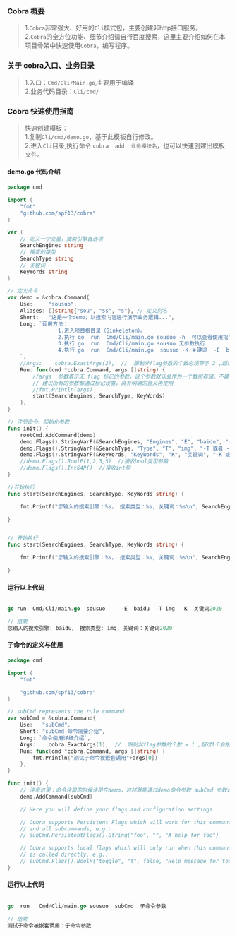 ### Cobra 概要    
>   1.`Cobra`非常强大、好用的`Cli`模式包，主要创建非http接口服务。    
>   2.`Cobra`的全方位功能、细节介绍请自行百度搜索，这里主要介绍如何在本项目骨架中快速使用`Cobra`，编写程序。                    
### 关于 cobra入口、业务目录  
>   1.入口：`Cmd/Cli/Main.go`,主要用于编译                   
>   2.业务代码目录：`Cli/cmd/`             
>           
### Cobra 快速使用指南   
> 快速创建模板：  
> 1.复制`Cli/cmd/demo.go`，基于此模板自行修改。   
> 2.进入`Cli`目录,执行命令 `cobra  add  业务模块名`，也可以快速创建出模板文件。   

####  demo.go 代码介绍       

```go  
package cmd

import (
	"fmt"
	"github.com/spf13/cobra"
)

var (
	// 定义一个变量，搜索引擎备选项
	SearchEngines string
	// 搜索的类型
	SearchType string
	// 关键词
	KeyWords string
)

// 定义命令
var demo = &cobra.Command{
	Use:     "sousuo",
	Aliases: []string{"sou", "ss", "s"}, // 定义别名
	Short:   "这是一个demo，以搜索内容进行演示业务逻辑...",
	Long: `调用方法：
				1.进入项目根目录（Ginkeleton）。 
				2.执行 go  run  Cmd/Cli/main.go sousuo -h  可以查看使用指南
				3.执行 go  run  Cmd/Cli/main.go sousuo 无参数执行
				4.执行 go  run  Cmd/Cli/main.go  sousuo -K 关键词  -E  baidu -T img 带参数执行
	`,
	//Args:    cobra.ExactArgs(2),  //  限制非flag参数的个数必须等于 2 ,超过2个会报错
	Run: func(cmd *cobra.Command, args []string) {
		//args  参数表示无 flag 标记的参数，说个参数默认会作为一个数组存储。不建议这样使用
		// 建议所有的参数都通过标记设置，具有明确的含义再使用
		//fmt.Println(args)
		start(SearchEngines, SearchType, KeyWords)
	},
}

// 注册命令、初始化参数
func init() {
	rootCmd.AddCommand(demo)
	demo.Flags().StringVarP(&SearchEngines, "Engines", "E", "baidu", "-E 或者 --Engines 选择搜索引擎，例如：baidu、sogou")
	demo.Flags().StringVarP(&SearchType, "Type", "T", "img", "-T 或者 --Type 选择搜索的内容类型，例如：图片类")
	demo.Flags().StringVarP(&KeyWords, "KeyWords", "K", "关键词", "-K 或者 --KeyWords 搜索的关键词")
	//demo.Flags().BoolP(1,2,3,5)  //接收bool类型参数
	//demo.Flags().Int64P()  //接收int型
}

//开始执行
func start(SearchEngines, SearchType, KeyWords string) {

	fmt.Printf("您输入的搜索引擎：%s， 搜索类型：%s, 关键词：%s\n", SearchEngines, SearchType, KeyWords)

}


// 开始执行
func start(SearchEngines, SearchType, KeyWords string) {

	fmt.Printf("您输入的搜索引擎：%s， 搜索类型：%s, 关键词：%s\n", SearchEngines, SearchType, KeyWords)

}

``` 

####  运行以上代码  
```go 

go run  Cmd/Cli/main.go  sousuo     -E  baidu  -T img  -K  关键词2020

// 结果
您输入的搜索引擎: baidu， 搜索类型: img, 关键词：关键词2020  
```     

####  子命令的定义与使用  
```go
package cmd

import (
	"fmt"

	"github.com/spf13/cobra"
)

// subCmd represents the rule command
var subCmd = &cobra.Command{
	Use:   "subCmd",
	Short: "subCmd 命令简要介绍",
	Long: `命令使用详细介绍`,
	Args:    cobra.ExactArgs(1),  //  限制非flag参数的个数 = 1 ,超过1个会报错
	Run: func(cmd *cobra.Command, args []string) {
		fmt.Println("测试子命令被嵌套调用"+args[0])
	},
}

func init() {
    // 注意这里：命令注册的时候注册在demo，这样就能通过demo命令参数 subCmd 参数调用
	demo.AddCommand(subCmd)

	// Here you will define your flags and configuration settings.

	// Cobra supports Persistent Flags which will work for this command
	// and all subcommands, e.g.:
	// subCmd.PersistentFlags().String("foo", "", "A help for foo")

	// Cobra supports local flags which will only run when this command
	// is called directly, e.g.:
	// subCmd.Flags().BoolP("toggle", "t", false, "Help message for toggle")
}

```  


####  运行以上代码  
```go 

go  run   Cmd/Cli/main.go sousuo  subCmd  子命令参数

// 结果
测试子命令被嵌套调用：子命令参数
 
```     
 